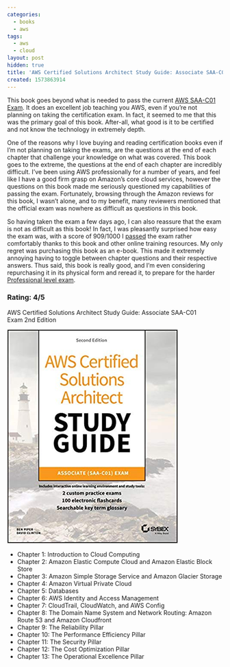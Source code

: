 ```yaml
---
categories:
  - books
  - aws
tags:
  - aws
  - cloud
layout: post
hidden: true
title: 'AWS Certified Solutions Architect Study Guide: Associate SAA-C01 Exam 2nd Edition'
created: 1573863914
---
```


This book goes beyond what is needed to pass the current <a href="https://aws.amazon.com/certification/certified-solutions-architect-associate/ " target="_blank">AWS SAA-C01 Exam</a>.  It does an excellent job teaching you AWS, even if you’re not planning on taking the certification exam. In fact, it seemed to me that this was the primary goal of this book. After-all, what good is it to be certified and not know the technology in extremely depth.

One of the reasons why I love buying and reading certification books even if I’m not planning on taking the exams, are the questions at the end of each chapter that challenge your knowledge on what was covered. This book goes to the extreme, the questions at the end of each chapter are incredibly difficult. I’ve been using AWS professionally for a number of years, and feel like I have a good firm grasp on Amazon’s core cloud services, however the questions on this book made me seriously questioned my capabilities of passing the exam. Fortunately, browsing through the Amazon reviews for this book, I wasn’t alone, and to my benefit, many reviewers mentioned that the official exam was nowhere as difficult as questions in this book.

So having taken the exam a few days ago, I can also reassure that the exam is not as difficult as this book! In fact, I was pleasantly surprised how easy the exam was, with a score of 909/1000 I <a href="https://www.certmetrics.com/amazon/public/badge.aspx?i=1&t=c&d=2019-11-14&ci=AWS00485862" target="_blank">passed</a> the exam rather comfortably thanks to this book and other online training resources. My only regret was purchasing this book as an e-book. This made it extremely annoying having to toggle between chapter questions and their respective answers. Thus said, this book is really good, and I’m even considering repurchasing it in its physical form and reread it, to prepare for the harder <a href="https://aws.amazon.com/certification/certified-solutions-architect-professional/" target="_blank">Professional level exam</a>.

### Rating: 4/5

AWS Certified Solutions Architect Study Guide: Associate SAA-C01 Exam 2nd Edition

<a href="https://www.amazon.com/Certified-Solutions-Architect-Study-Guide/dp/111950421X"  target="_blank"><img src="/assets/books/AWS-SAA-Oficial-Guide.jpg"></a>

* Chapter 1: Introduction to Cloud Computing
* Chapter 2: Amazon Elastic Compute Cloud and Amazon Elastic Block Store
* Chapter 3: Amazon Simple Storage Service and Amazon Glacier Storage
* Chapter 4: Amazon Virtual Private Cloud
* Chapter 5: Databases
* Chapter 6: AWS Identity and Access Management
* Chapter 7: CloudTrail, CloudWatch, and AWS Config
* Chapter 8: The Domain Name System and Network Routing: Amazon Route 53 and Amazon Cloudfront
* Chapter 9: The Reliability Pillar
* Chapter 10: The Performance Efficiency Pillar
* Chapter 11: The Security Pillar
* Chapter 12: The Cost Optimization Pillar
* Chapter 13: The Operational Excellence Pillar
